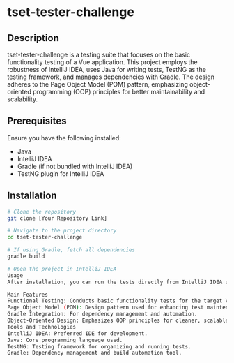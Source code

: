 # tset-tester-challenge

## Description
tset-tester-challenge is a testing suite that focuses on the basic functionality testing of a Vue application. This project employs the robustness of IntelliJ IDEA, uses Java for writing tests, TestNG as the testing framework, and manages dependencies with Gradle. The design adheres to the Page Object Model (POM) pattern, emphasizing object-oriented programming (OOP) principles for better maintainability and scalability.

## Prerequisites
Ensure you have the following installed:
- Java
- IntelliJ IDEA
- Gradle (if not bundled with IntelliJ IDEA)
- TestNG plugin for IntelliJ IDEA

## Installation
```bash
# Clone the repository
git clone [Your Repository Link]

# Navigate to the project directory
cd tset-tester-challenge

# If using Gradle, fetch all dependencies
gradle build

# Open the project in IntelliJ IDEA
Usage
After installation, you can run the tests directly from IntelliJ IDEA using the TestNG plugin.

Main Features
Functional Testing: Conducts basic functionality tests for the target Vue application.
Page Object Model (POM): Design pattern used for enhancing test maintenance and reducing code duplication.
Gradle Integration: For dependency management and automation.
Object-Oriented Design: Emphasizes OOP principles for cleaner, scalable, and maintainable code.
Tools and Technologies
IntelliJ IDEA: Preferred IDE for development.
Java: Core programming language used.
TestNG: Testing framework for organizing and running tests.
Gradle: Dependency management and build automation tool.
